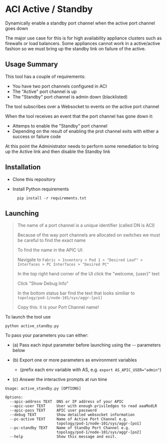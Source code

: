 # ACI Active / Standby 

Dynamically enable a standby port channel when the active port channel goes down

The major use case for this is for high availability appliance clusters such as firewalls or load balancers. Some appliances cannot work in a active/active fashion so we must bring up the standby link on failure of the active.

## Usage Summary

This tool has a couple of requirements:

- You have two port channels configured in ACI
- The "Active" port channel is up
- The "Standby" port channel is admin down (blacklisted)

The tool subscribes over a Websocket to events on the active port channel

When the tool receives an event that the port channel has gone down it: 

- Attemps to enable the "Standby" port channel
- Depending on the result of enabling the prot channel exits with either a success or failure code

At this point the Administrator needs to perform some remediation to bring up the Active link and then disable the Standby link


## Installation

- Clone this repository
- Install Python requirements
        
        pip install -r requirements.txt

## Launching

> The name of a port channel is a unique identifier (called DN is ACI)
> 
> Because of the way port channels are allocated on switches we must be careful to find the exact name
> 
> To find the name in the APIC UI:
> 
> Navigate to `Fabric > Inventory > Pod 1 > "Desired Leaf" > Interfaces > PC Interfaces > "Desired PC"`
> 
> In the top right hand corner of the UI click the "welcome, {user}" text
> 
> Click "Show Debug Info"
> 
> In the bottom status bar find the text that looks similiar to `topology/pod-1/node-101/sys/aggr-[po1]`
> 
> Copy this: it is your Port Channel name!

To launch the tool use  

`python active_standby.py`

To pass your parameters you can either:

- (a) Pass each input parameter before launching using the -- parameters below 

- (b) Export one or more parameters as environment variables 
	- (prefix each env variable with AS, e.g. `export AS_APIC_USER="admin"`)
- (c) Answer the interactive prompts at run time
 
```
Usage: active_standby.py [OPTIONS]
	
Options:
  --apic-address TEXT  DNS or IP address of your APIC
  --apic-user TEXT     User with enough priviledges to read aaaModLR
  --apic-pass TEXT     APIC user password
  --debug TEXT         Show detailed websocket information
  --pc-active TEXT     Name of Active Port Channel e.g.
                       topology/pod-1/node-101/sys/aggr-[po1]
  --pc-standby TEXT    Name of Standby Port Channel e.g.
                       topology/pod-1/node-101/sys/aggr-[po2]
  --help               Show this message and exit.
```